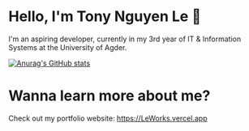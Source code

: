# Hello, I'm Tony Nguyen Le 👋
I'm an aspiring developer, currently in my 3rd year of IT & Information Systems at the University of Agder.

[![Anurag's GitHub stats](https://github-readme-stats.vercel.app/api?username=TonyLe02)](https://github.com/TonyLe02/github-readme-stats) 

# Wanna learn more about me?
Check out my portfolio website: https://LeWorks.vercel.app
